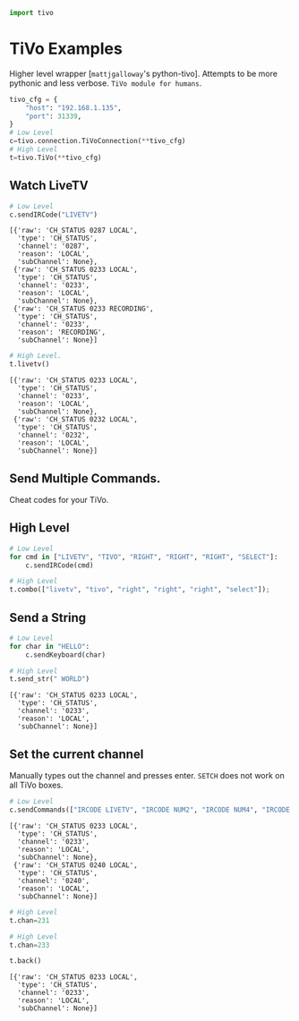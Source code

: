 ```python
import tivo
```

# TiVo Examples

Higher level wrapper [```mattjgalloway```'s python-tivo]. Attempts to be more pythonic and less verbose. ```TiVo module for humans```.




```python
tivo_cfg = {
    "host": "192.168.1.135",
    "port": 31339,
}
# Low Level
c=tivo.connection.TiVoConnection(**tivo_cfg)
# High Level
t=tivo.TiVo(**tivo_cfg)
```

## Watch LiveTV



```python
# Low Level
c.sendIRCode("LIVETV")
```




    [{'raw': 'CH_STATUS 0287 LOCAL',
      'type': 'CH_STATUS',
      'channel': '0287',
      'reason': 'LOCAL',
      'subChannel': None},
     {'raw': 'CH_STATUS 0233 LOCAL',
      'type': 'CH_STATUS',
      'channel': '0233',
      'reason': 'LOCAL',
      'subChannel': None},
     {'raw': 'CH_STATUS 0233 RECORDING',
      'type': 'CH_STATUS',
      'channel': '0233',
      'reason': 'RECORDING',
      'subChannel': None}]




```python
# High Level.
t.livetv()
```




    [{'raw': 'CH_STATUS 0233 LOCAL',
      'type': 'CH_STATUS',
      'channel': '0233',
      'reason': 'LOCAL',
      'subChannel': None},
     {'raw': 'CH_STATUS 0232 LOCAL',
      'type': 'CH_STATUS',
      'channel': '0232',
      'reason': 'LOCAL',
      'subChannel': None}]



## Send Multiple Commands.

Cheat codes for your TiVo.

## High Level


```python
# Low Level
for cmd in ["LIVETV", "TIVO", "RIGHT", "RIGHT", "RIGHT", "SELECT"]:
    c.sendIRCode(cmd)
```


```python
# High Level
t.combo(["livetv", "tivo", "right", "right", "right", "select"]);
```

## Send a String


```python
# Low Level
for char in "HELLO":
    c.sendKeyboard(char)
```


```python
# High Level
t.send_str(" WORLD")
```




    [{'raw': 'CH_STATUS 0233 LOCAL',
      'type': 'CH_STATUS',
      'channel': '0233',
      'reason': 'LOCAL',
      'subChannel': None}]



## Set the current channel

Manually types out the channel and presses enter. ```SETCH``` does not work on all TiVo boxes.


```python
# Low Level
c.sendCommands(["IRCODE LIVETV", "IRCODE NUM2", "IRCODE NUM4", "IRCODE NUM0", "IRCODE ENTER"])
```




    [{'raw': 'CH_STATUS 0233 LOCAL',
      'type': 'CH_STATUS',
      'channel': '0233',
      'reason': 'LOCAL',
      'subChannel': None},
     {'raw': 'CH_STATUS 0240 LOCAL',
      'type': 'CH_STATUS',
      'channel': '0240',
      'reason': 'LOCAL',
      'subChannel': None}]




```python
# High Level
t.chan=231
```


```python
# High Level
t.chan=233
```


```python
t.back()
```




    [{'raw': 'CH_STATUS 0233 LOCAL',
      'type': 'CH_STATUS',
      'channel': '0233',
      'reason': 'LOCAL',
      'subChannel': None}]




```python

```
